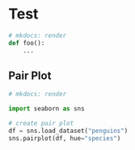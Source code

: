 # Test

```python
# mkdocs: render
def foo():
    ...
```

## Pair Plot

```python
# mkdocs: render

import seaborn as sns

# create pair plot
df = sns.load_dataset("penguins")
sns.pairplot(df, hue="species")
```

